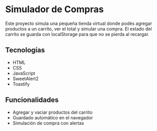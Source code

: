 # Simulador de Compras

Este proyecto simula una pequeña tienda virtual donde podés agregar productos a un carrito, ver el total y simular una compra. El estado del carrito se guarda con localStorage para que no se pierda al recargar.

## Tecnologías
- HTML
- CSS
- JavaScript
- SweetAlert2
- Toastify

## Funcionalidades
- Agregar y vaciar productos del carrito
- Guardado automático en el navegador
- Simulación de compra con alertas
